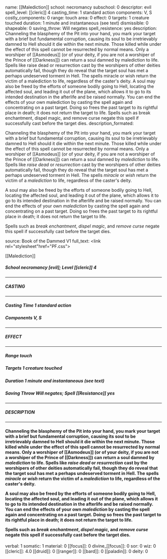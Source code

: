name: [[Malediction]]
school: necromancy
subschool: 0
descriptor: evil
spell_level: [[cleric]] 4
casting_time: 1 standard action
components: V, S
costly_components: 0
range: touch
area: 0
effect: 0
targets: 1 creature touched
duration: 1 minute and instantaneous (see text)
dismissible: 0
shapeable: 0
saving_throw: Will negates
spell_resistence: yes
description: Channeling the blasphemy of the Pit into your hand, you mark your target with a brief but fundamental corruption, causing its soul to be irretrievably damned to Hell should it die within the next minute. Those killed while under the effect of this spell cannot be resurrected by normal means. Only a worshiper of [[Asmodeus]] (or of your deity, if you are not a worshiper of the Prince of [[Darkness]]) can return a soul damned by malediction to life. Spells like raise dead or resurrection cast by the worshipers of other deities automatically fail, though they do reveal that the target soul has met a perhaps undeserved torment in Hell. The spells miracle or wish return the victim of a malediction to life, regardless of the caster's deity.  A soul may also be freed by the efforts of someone bodily going to Hell, locating the affected soul, and leading it out of the plane, which allows it to go to its intended destination in the afterlife and be raised normally. You can end the effects of your own malediction by casting the spell again and concentrating on a past target. Doing so frees the past target to its rightful place in death; it does not return the target to life.  Spells such as break enchantment, dispel magic, and remove curse negate this spell if successfully cast before the target dies.
description_formated: <p>Channeling the blasphemy of the Pit into your hand, you mark your target with a brief but fundamental corruption, causing its soul to be irretrievably damned to Hell should it die within the next minute. Those killed while under the effect of this spell cannot be resurrected by normal means. Only a worshiper of [[Asmodeus]] (or of your deity, if you are not a worshiper of the Prince of [[Darkness]]) can return a soul damned by <i>malediction</i> to life. Spells like <i>raise dead</i> or <i>resurrection</i> cast by the worshipers of other deities automatically fail, though they do reveal that the target soul has met a perhaps undeserved torment in Hell. The spells <i>miracle</i> or <i>wish</i> return the victim of a <i>malediction</i> to life, regardless of the caster's deity.</p><p>A soul may also be freed by the efforts of someone bodily going to Hell, locating the affected soul, and leading it out of the plane, which allows it to go to its intended destination in the afterlife and be raised normally. You can end the effects of your own <i>malediction</i> by casting the spell again and concentrating on a past target. Doing so frees the past target to its rightful place in death; it does not return the target to life.</p><p>Spells such as <i>break enchantment</i>, <i>dispel magic</i>, and <i>remove curse</i> negate this spell if successfully cast before the target dies.</p>
source: Book of the Dammed V1
full_text: <link rel="stylesheet"href="PF.css"><div class="heading"><p class="alignleft">[[Malediction]]</p><div style="clear: both;"></div></div><div><h5><b>School </b>necromancy [evil]; <b>Level </b>[[cleric]] 4</h5></div><hr/><div><h5><b>CASTING</b></h5></div><hr/><div><h5><b>Casting Time </b>1 standard action</h5><h5><b>Components </b>V, S</h5></div><hr/><div><h5><b>EFFECT</b></h5></div><hr/><div><h5><b>Range </b>touch</h5><h5><b>Targets </b>1 creature touched</h5><h5><b>Duration </b>1 minute and instantaneous (see text)</h5><h5><b>Saving Throw </b>Will negates; <b>Spell [[Resistance]] </b>yes</h5></div><hr/><div><h5><b>DESCRIPTION</b></h5></div><hr/><div><h4><p>Channeling the blasphemy of the Pit into your hand, you mark your target with a brief but fundamental corruption, causing its soul to be irretrievably damned to Hell should it die within the next minute. Those killed while under the effect of this spell cannot be resurrected by normal means. Only a worshiper of [[Asmodeus]] (or of your deity, if you are not a worshiper of the Prince of [[Darkness]]) can return a soul damned by <i>malediction</i> to life. Spells like <i>raise dead</i> or <i>resurrection</i> cast by the worshipers of other deities automatically fail, though they do reveal that the target soul has met a perhaps undeserved torment in Hell. The spells <i>miracle</i> or <i>wish</i> return the victim of a <i>malediction</i> to life, regardless of the caster's deity.</p><p>A soul may also be freed by the efforts of someone bodily going to Hell, locating the affected soul, and leading it out of the plane, which allows it to go to its intended destination in the afterlife and be raised normally. You can end the effects of your own <i>malediction</i> by casting the spell again and concentrating on a past target. Doing so frees the past target to its rightful place in death; it does not return the target to life.</p><p>Spells such as <i>break enchantment</i>, <i>dispel magic</i>, and <i>remove curse</i> negate this spell if successfully cast before the target dies.</p></h4></div>
verbal: 1
somatic: 1
material: 0
[[focus]]: 0
divine_[[focus]]: 0
sor: 0
wiz: 0
[[cleric]]: 4.0
[[druid]]: 0
[[ranger]]: 0
[[bard]]: 0
[[paladin]]: 0
deity: 0
